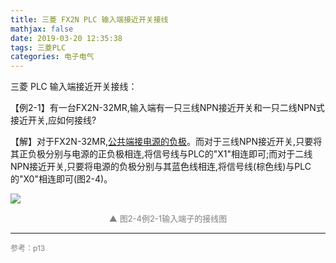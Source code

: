```yaml
---
title: 三菱 FX2N PLC 输入端接近开关接线
mathjax: false
date: 2019-03-20 12:35:38
tags: 三菱PLC
categories: 电子电气
---
```

三菱 PLC 输入端接近开关接线：

【例2-1】有一台FX2N-32MR,输入端有一只三线NPN接近开关和一只二线NPN式接近开关,应如何接线?
<!--more-->
【解】对于FX2N-32MR,<u>公共端接电源的负极</u>。而对于三线NPN接近开关,只要将其正负极分别与电源的正负极相连,将信号线与PLC的"X1"相连即可;而对于二线NPN接近开关,只要将电源的负极分别与其蓝色线相连,将信号线(棕色线)与PLC的"X0"相连即可(图2-4)。

![](http://image.huvjie.com/190320-01_img01.jpg)

<div style="font-size:13px;color:gray;text-align:center">▲ 图2-4例2-1输入端子的接线图</div>

<hr/>
<span style="color:gray;font-size:12px">
参考：p13
</span>
